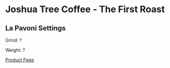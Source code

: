 # Joshua Tree Coffee - The First Roast

## La Pavoni Settings

Grind: ?

Weight: ?

[Product Page](https://jtcoffee.com/pages/explore-our-roasts)